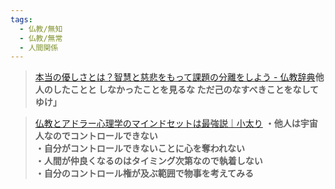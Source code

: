 ```yaml
---
tags:
  - 仏教/無知
  - 仏教/無常
  - 人間関係
---
```

>[本当の優しさとは？智慧と慈悲をもって課題の分離をしよう - 仏教辞典](https://bukkyouwakaru.com/dic/kindness)**他人のしたことと しなかったことを見るな ただ己のなすべきことをなしてゆけ」**


>[仏教とアドラー心理学のマインドセットは最強説｜小太り](https://note.com/dededede11/n/nacc69712477f)
>**・他人は宇宙人なのでコントロールできない  
・自分がコントロールできないことに心を奪われない  
・人間が仲良くなるのはタイミング次第なので執着しない  
・自分のコントロール権が及ぶ範囲で物事を考えてみる**


